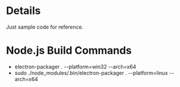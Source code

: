 # Details
Just sample code for reference.


# Node.js Build Commands
* electron-packager . --platform=win32 --arch=x64
* sudo ./node_modules/.bin/electron-packager . --platform=linux --arch=x64
